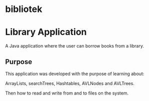 # bibliotek


# Library Application
A Java application where the user can borrow books from a library.  

## Purpose
This application was developed with the purpose of learning about:

ArrayLists, searchTrees, Hashtables, AVLNodes and AVLTrees.

Then how to read and write from and to files on the system.
